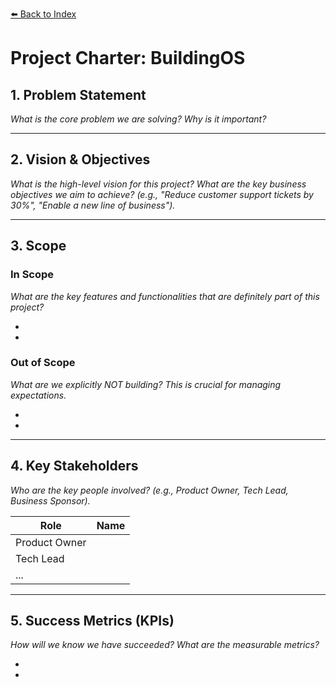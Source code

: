 [⬅️ Back to Index](../README.md)

# Project Charter: BuildingOS

## 1. Problem Statement

*What is the core problem we are solving? Why is it important?*

---

## 2. Vision & Objectives

*What is the high-level vision for this project? What are the key business objectives we aim to achieve? (e.g., "Reduce customer support tickets by 30%", "Enable a new line of business").*

---

## 3. Scope

### In Scope

*What are the key features and functionalities that are definitely part of this project?*

- 
- 

### Out of Scope

*What are we explicitly NOT building? This is crucial for managing expectations.*

- 
- 

---

## 4. Key Stakeholders

*Who are the key people involved? (e.g., Product Owner, Tech Lead, Business Sponsor).*

| Role | Name |
|---|---|
| Product Owner | |
| Tech Lead | |
| ... | |

---

## 5. Success Metrics (KPIs)

*How will we know we have succeeded? What are the measurable metrics?*

- 
-
